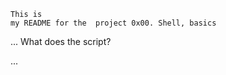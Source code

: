 ~~~~
This is  
my README for the  project 0x00. Shell, basics

~~~~

...
What does the script?



...

